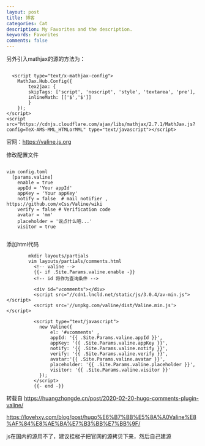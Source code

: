 ```yaml
---
layout: post
title: 博客
categories: Cat
description: My Favorites and the description.
keywords: Favorites
comments: false
---
```


另外引入mathjax的源的方法为：

```

  <script type="text/x-mathjax-config">
    MathJax.Hub.Config({
        tex2jax: {
        skipTags: ['script', 'noscript', 'style', 'textarea', 'pre'],
        inlineMath: [['$','$']]
        }
    });
</script>
<script src="https://cdnjs.cloudflare.com/ajax/libs/mathjax/2.7.1/MathJax.js?config=TeX-AMS-MML_HTMLorMML" type="text/javascript"></script>

```

官网：https://valine.js.org

修改配置文件

```

vim config.toml
  [params.valine]
    enable = true
    appId = 'Your appId'
    appKey = 'Your appKey'
    notify = false  # mail notifier , https://github.com/xCss/Valine/wiki
    verify = false # Verification code
    avatar = 'mm'
    placeholder = '说点什么吧...'
    visitor = true
    
```

添加html代码

```
        mkdir layouts/partials
        vim layouts/partials/comments.html
          <!-- valine -->
          {{- if .Site.Params.valine.enable -}}
          <!-- id 将作为查询条件 -->

          <div id="vcomments"></div>
          <script src="//cdn1.lncld.net/static/js/3.0.4/av-min.js"></script>
          <script src='//unpkg.com/valine/dist/Valine.min.js'></script>

          <script type="text/javascript">
            new Valine({
                el: '#vcomments' ,
                appId: '{{ .Site.Params.valine.appId }}',
                appKey: '{{ .Site.Params.valine.appKey }}',
                notify: '{{ .Site.Params.valine.notify }}', 
                verify: '{{ .Site.Params.valine.verify }}', 
                avatar:'{{ .Site.Params.valine.avatar }}', 
                placeholder: '{{ .Site.Params.valine.placeholder }}',
                visitor: '{{ .Site.Params.valine.visitor }}'
            });
          </script>
          {{- end -}} 
 ``` 
 
转载自 https://huangzhongde.cn/post/2020-02-20-hugo-comments-plugin-valine/

https://lovehxy.com/blog/post/hugo%E6%B7%BB%E5%8A%A0Valine%E8%AF%84%E8%AE%BA%E7%B3%BB%E7%BB%9F/

js在国内的源用不了，建议挂梯子把官网的源拷贝下来，然后自己建源


